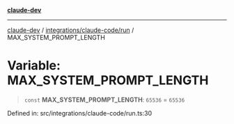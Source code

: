 [**claude-dev**](../../../../README.md)

***

[claude-dev](../../../../README.md) / [integrations/claude-code/run](../README.md) / MAX\_SYSTEM\_PROMPT\_LENGTH

# Variable: MAX\_SYSTEM\_PROMPT\_LENGTH

> `const` **MAX\_SYSTEM\_PROMPT\_LENGTH**: `65536` = `65536`

Defined in: src/integrations/claude-code/run.ts:30
